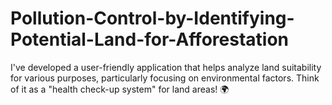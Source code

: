 # Pollution-Control-by-Identifying-Potential-Land-for-Afforestation
I've developed a user-friendly application that helps analyze land suitability for various purposes, particularly focusing on environmental factors. Think of it as a "health check-up system" for land areas! 🌍
